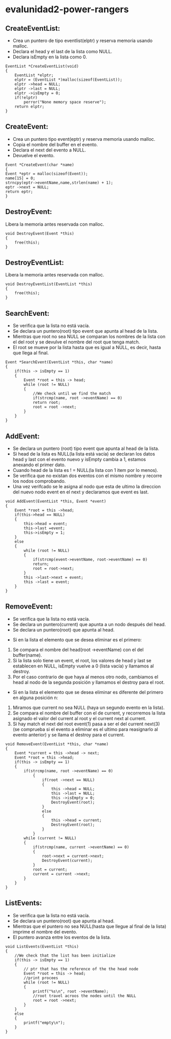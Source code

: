 # evalunidad2-power-rangers

## CreateEventList: 
- Crea un puntero de tipo eventlist(elptr) y reserva memoria usando malloc.
- Declara el head y el last de la lista como NULL.
- Declara isEmpty en la lista como 0.

```
EventList *CreateEventList(void)
{
    EventList *elptr;
    elptr = (EventList *)malloc(sizeof(EventList));
    elptr ->head = NULL;
    elptr ->last = NULL;
    elptr ->isEmpty = 0;
    if(!elptr)
        perror("None memory space reserve");
    return elptr;
}
```

## CreateEvent:
- Crea un puntero tipo event(eptr) y reserva memoria usando malloc.
- Copia el nombre del buffer en el evento.
- Declara el next del evento a NULL.
- Devuelve el evento.

```
Event *CreateEvent(char *name)
{  
Event *eptr = malloc(sizeof(Event));
name[15] = 0;
strncpy(eptr->eventName,name,strlen(name) + 1);
eptr ->next = NULL;
return eptr;  
}
```

## DestroyEvent:
Libera la memoria antes reservada con malloc.

```
void DestroyEvent(Event *this)
{
    free(this);
}
```

## DestroyEventList:
Libera la memoria antes reservada con malloc.

```
void DestroyEventList(EventList *this)
{
    free(this);
}
```

## SearchEvent:
- Se verifica que la lista no está vacía.
- Se declara un puntero(root) tipo event que apunta al head de la lista.
- Mientras que root no sea NULL se comparan los nombres de la lista con el del root y se devulve el nombre del root que tenga match.
- El root se mueve por la lista hasta que es igual a NULL, es decir, hasta que llega al final.

```
Event *SearchEvent(EventList *this, char *name)
{
    if(this -> isEmpty == 1)
    {
        Event *root = this -> head;
        while (root != NULL)
        {
            //We check until we find the match
            if(strcmp(name, root ->eventName) == 0)
            return root;
            root = root ->next;
        }
    }
}
```

## AddEvent:
- Se declara un puntero (root) tipo event que apunta al head de la lista.
- Si head de la lista es NULL(la lista está vacía) se declaran los datos head y last con el evento nuevo y isEmpty cambia a 1, estamos anexando el primer dato.
- Cuando head de la lista es ! = NULL(la lista con 1 item por lo menos).
- Se verifica que no existan dos eventos con el mismo nombre y recorre los nodos comprobando.
- Una vez verifcado se le asigna al nodo que esta de ultimo la direccion del nuevo nodo event en el next y declaramos que event es last.

```
void AddEvent(EventList *this, Event *event)
{
    Event *root = this ->head;
    if(this->head == NULL)
    {
        this->head = event;
        this->last =event;
        this->isEmpty = 1;
    }
    else
    {  
        while (root != NULL)
        {
            if(strcmp(event->eventName, root->eventName) == 0)
            return;
            root = root->next;
        }
        this ->last->next = event;
        this ->last = event;
    }
}
```

## RemoveEvent:
- Se verifica que la lista no está vacía.
- Se declara un puntero(current) que apunta a un nodo después del head.
- Se declara un puntero(root) que apunta al head.


* Si en la lista el elemento que se desea eliminar es el primero:
1. Se compara el nombre del head(root ->eventName) con el del buffer(name).
2. Si la lista solo tiene un event, el root, los valores de head y last se establecen en NULL, isEmpty vuelve a 0 (lista vacía) y llamamos al destroy.
3. Por el caso contrario de que haya al menos otro nodo, cambiamos el head al nodo de la segunda posición y llamamos el destroy para el root.


* Si en la lista el elemento que se desea eliminar es diferente del primero en alguna posición n:
1. Miramos que current no sea NULL (haya un segundo evento en la lista).
2. Se compara el nombre del buffer con el de current, y recorremos la lista asignado el valor del current al root y el current next al current.
3. Si hay match el next del root event(1) pasa a ser el del current next(3) (se comprueba si el evento a eliminar es el ultimo para reasignarlo al evento anterior) y se llama el destroy para el current.

```
void RemoveEvent(EventList *this, char *name)
{
    Event *current = this ->head -> next;
    Event *root = this ->head;
    if(this -> isEmpty == 1)
    {
        if(strcmp(name, root ->eventName) == 0)
            {
                if(root ->next == NULL)
                {
                    this ->head = NULL;
                    this ->last = NULL;
                    this ->isEmpty = 0;
                    DestroyEvent(root);
                }
                else
                {
                    this ->head = current;
                    DestroyEvent(root);
                }
            }
        while (current != NULL)
        {
            if(strcmp(name, current ->eventName) == 0)
            {
                root->next = current->next;
                DestroyEvent(current);
            }
            root = current;
            current = current ->next;
        }           
    }
}
```

## ListEvents:
- Se verifica que la lista no está vacía.
- Se declara un puntero(root) que apunta al head.
- Mientras que el puntero no sea NULL(hasta que llegue al final de la lista) imprime el nombre del evento.
- El puntero avanza entre los eventos de la lista.

```
void ListEvents(EventList *this)
{
    //We check that the list has been initialize
    if(this -> isEmpty == 1)
    {
        // ptr that has the reference of the the head node
        Event *root = this -> head;
        //print procees
        while (root != NULL)
        {
            printf("%s\n", root ->eventName);
            //root travel acroos the nodes until the NULL
            root = root ->next;
        }
    }
    else
    {
        printf("empty\n");
    }
}
```

